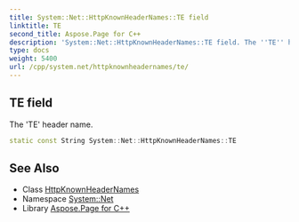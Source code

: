 ```yaml
---
title: System::Net::HttpKnownHeaderNames::TE field
linktitle: TE
second_title: Aspose.Page for C++
description: 'System::Net::HttpKnownHeaderNames::TE field. The ''TE'' header name in C++.'
type: docs
weight: 5400
url: /cpp/system.net/httpknownheadernames/te/
---
```

## TE field


The 'TE' header name.

```cpp
static const String System::Net::HttpKnownHeaderNames::TE
```

## See Also

* Class [HttpKnownHeaderNames](../)
* Namespace [System::Net](../../)
* Library [Aspose.Page for C++](../../../)
